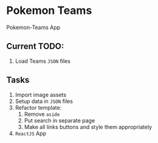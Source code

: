 # Pokemon Teams
Pokemon-Teams App

## Current TODO:

1. Load Teams `JSON` files

## Tasks

1. Import image assets
2. Setup data in `JSON` files
3. Refactor template:
   1. Remove `aside`
   2. Put search in separate page
   3. Make all links buttons and style them appropriately
4. `ReactJS` App

